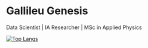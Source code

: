 # Gallileu Genesis
Data Scientist | IA Researcher | MSc in Applied Physics


 
[![Top Langs](https://github-readme-stats.vercel.app/api/top-langs/?username=gallileugenesis)](https://github.com/gallileugenesis/github-readme-stats)
